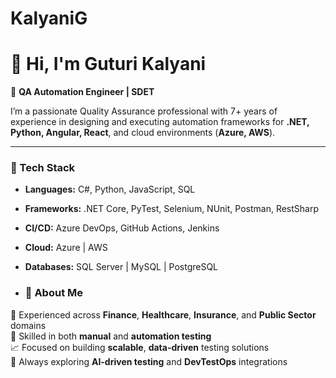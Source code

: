 # KalyaniG
# 👋 Hi, I'm Guturi Kalyani  

🚀 **QA Automation Engineer | SDET**

I’m a passionate Quality Assurance professional with 7+ years of experience in designing and executing automation frameworks for **.NET, Python, Angular, React**, and cloud environments (**Azure, AWS**).

---

### 🧩 Tech Stack
- **Languages:** C#, Python, JavaScript, SQL  
- **Frameworks:** .NET Core, PyTest, Selenium, NUnit, Postman, RestSharp  
- **CI/CD:** Azure DevOps, GitHub Actions, Jenkins  
- **Cloud:** Azure | AWS  
- **Databases:** SQL Server | MySQL | PostgreSQL

- ### 🧠 About Me
💼 Experienced across **Finance**, **Healthcare**, **Insurance**, and **Public Sector** domains  
🧰 Skilled in both **manual** and **automation testing**  
📈 Focused on building **scalable**, **data-driven** testing solutions  
🌱 Always exploring **AI-driven testing** and **DevTestOps** integrations  
